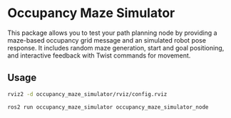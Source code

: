 # Occupancy Maze Simulator

This package allows you to test your path planning node by providing a maze-based occupancy grid message and an simulated robot pose response. It includes random maze generation, start and goal positioning, and interactive feedback with Twist commands for movement.

## Usage

```bash
rviz2 -d occupancy_maze_simulator/rviz/config.rviz 

ros2 run occupancy_maze_simulator occupancy_maze_simulator_node 
```
